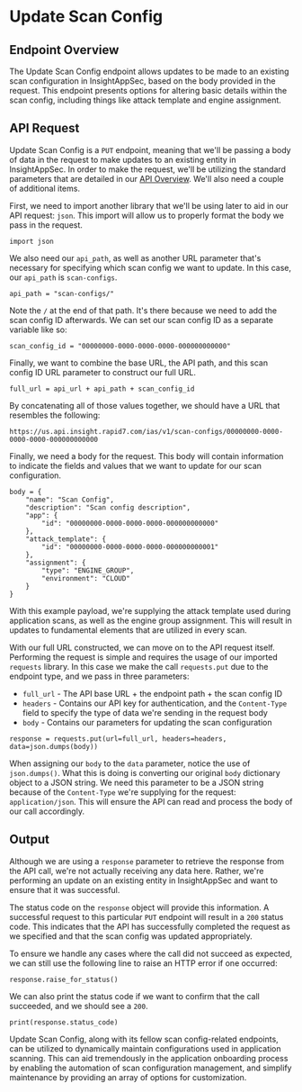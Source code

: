 # Update Scan Config

## Endpoint Overview

The Update Scan Config endpoint allows updates to be made to an existing scan configuration in InsightAppSec, based 
on the body provided in the request. This endpoint presents options for altering basic details within the scan config, 
including things like attack template and engine assignment.

## API Request

Update Scan Config is a `PUT` endpoint, meaning that we'll be passing a body of data in the request to make updates 
to an existing entity in InsightAppSec. In order to make the request, we'll be utilizing the standard parameters that 
are detailed in our [API Overview](../README.md). We'll also need a couple of additional items.

First, we need to import another library that we'll be using later to aid in our API request: `json`. This import 
will allow us to properly format the body we pass in the request.

```
import json
```

We also need our `api_path`, as well as another URL parameter that's necessary for specifying which scan config we 
want to update. In this case, our `api_path` is `scan-configs`.

```
api_path = "scan-configs/"
``` 

Note the `/` at the end of that path. It's there because we need to add the scan config ID afterwards. We can set our 
scan config ID as a separate variable like so:

```
scan_config_id = "00000000-0000-0000-0000-000000000000"
```

Finally, we want to combine the base URL, the API path, and this scan config ID URL parameter to construct our full URL.

```
full_url = api_url + api_path + scan_config_id
```

By concatenating all of those values together, we should have a URL that resembles the following:

```
https://us.api.insight.rapid7.com/ias/v1/scan-configs/00000000-0000-0000-0000-000000000000
```

Finally, we need a body for the request. This body will contain information to indicate the fields and values that 
we want to update for our scan configuration.

```
body = {
    "name": "Scan Config",
    "description": "Scan config description",
    "app": {
        "id": "00000000-0000-0000-0000-000000000000"
    },
    "attack_template": {
        "id": "00000000-0000-0000-0000-000000000001"
    },
    "assignment": {
        "type": "ENGINE_GROUP",
        "environment": "CLOUD"
    }
}
```

With this example payload, we're supplying the attack template used during application scans, as well as the engine 
group assignment. This will result in updates to fundamental elements that are utilized in every scan.

With our full URL constructed, we can move on to the API request itself. Performing the request is simple and requires 
the usage of our imported `requests` library. In this case we make the call `requests.put` due to the endpoint type, 
and we pass in three parameters:

* `full_url` - The API base URL + the endpoint path + the scan config ID
* `headers` - Contains our API key for authentication, and the `Content-Type` field to specify the type of data we're 
sending in the request body
* `body` - Contains our parameters for updating the scan configuration

```
response = requests.put(url=full_url, headers=headers, data=json.dumps(body))
```

When assigning our `body` to the `data` parameter, notice the use of `json.dumps()`. What this is doing is converting 
our original `body` dictionary object to a JSON string. We need this parameter to be a JSON string because of the 
`Content-Type` we're supplying for the request: `application/json`. This will ensure the API can read and process the 
body of our call accordingly.

## Output

Although we are using a `response` parameter to retrieve the response from the API call, we're not actually receiving 
any data here. Rather, we're performing an update on an existing entity in InsightAppSec and want to ensure that it 
was successful.

The status code on the `response` object will provide this information. A successful request to this particular `PUT` 
endpoint will result in a `200` status code. This indicates that the API has successfully completed the request as we 
specified and that the scan config was updated appropriately.

To ensure we handle any cases where the call did not succeed as expected, we can still use the following line to raise 
an HTTP error if one occurred:

```
response.raise_for_status()
```

We can also print the status code if we want to confirm that the call succeeded, and we should see a `200`.

```
print(response.status_code)
```

Update Scan Config, along with its fellow scan config-related endpoints, can be utilized to dynamically maintain 
configurations used in application scanning. This can aid tremendously in the application onboarding process by 
enabling the automation of scan configuration management, and simplify maintenance by providing an array of 
options for customization.
